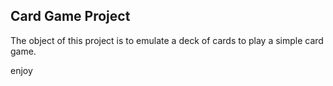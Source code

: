 ## Card Game Project

The object of this project is to emulate a deck of cards to play a simple card game.

enjoy
